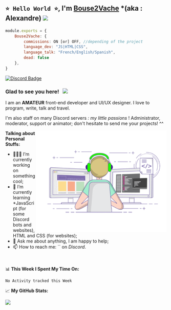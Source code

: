 ## `⭐ Hello World ⭐`, I'm <a href="https://nohello.net/" target="_blank">Bouse2Vache</a> *(aka : Alexandre) <img src="https://media.giphy.com/media/hvRJCLFzcasrR4ia7z/giphy.gif" width="25px">
```js
module.exports = {
    Bouse2Vache: {
        commissions: ON [or] OFF, //depending of the project
        language_dev: "JS|HTML|CSS",
        language_talk: "French/English/Spanish",
        dead: false
    },
}
```

[![Discord Badge](https://img.shields.io/badge/-Discord-5865F2?style=flat-square&logo=Discord&logoColor=white)](https://discord.com/users/922559378815602791)

### Glad to see you here! &nbsp; ![](https://visitor-badge.glitch.me/badge?page_id=Bouse2Vache)

I am an **AMATEUR** front-end developer and UI/UX designer. I love to program, write, talk and travel.

I'm also staff on many Discord servers *: my little passions* ! Administrator, moderator, support or animator; don't hesitate to send me your projects! ^^

<img align="right" alt="GIF" src="https://github.com/Bouse2Vache/Bouse2Vache/blob/main/coding.gif?raw=true" width="408" height="318" />
  

**Talking about Personal Stuffs:**

- 👨🏻‍💻 I’m currently working on something cool;
- 🚀 I’m currently learning *JavaScript (for some Discord bots and websites), HTML and CSS (for websites);
- 💬 Ask me about anything, I am happy to help;
- 📫 How to reach me: `` on *Discord*.

</br>

📊 **This Week I Spent My Time On:**
<!--START_SECTION:waka-->
```text
No Activity tracked this Week
```
<!--END_SECTION:waka-->


📈 **My GitHub Stats:**

<p>
  <img height="180em" src="https://github-readme-stats.vercel.app/api?username=Bouse2Vache&show_icons=true&hide_border=true&&count_private=true&include_all_commits=true" />
